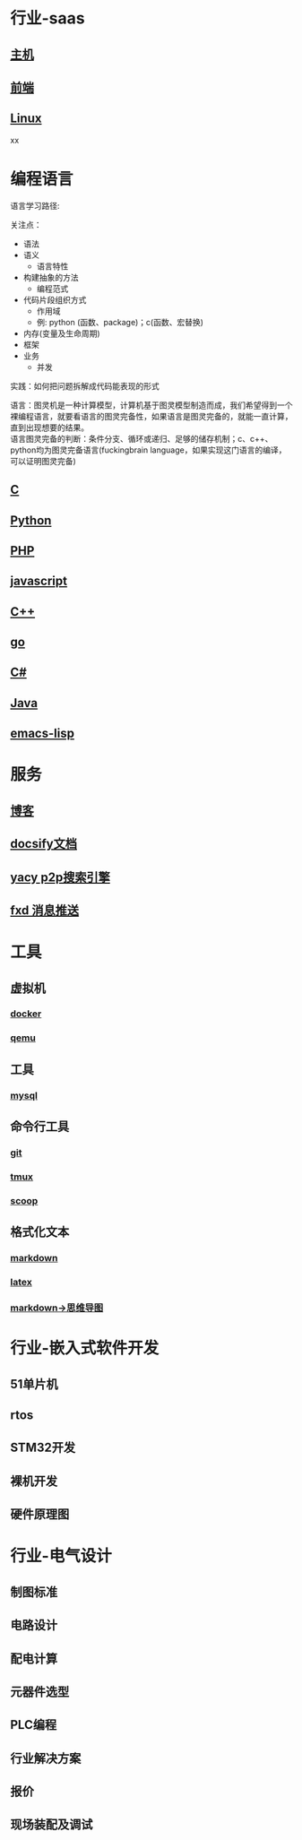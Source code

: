 # 行业-saas
## [主机](resource/host.md)
## [前端](resource/front.md)
## [Linux](resource/linux.md)

xx

# 编程语言
语言学习路径:

关注点：
- 语法
- 语义
  - 语言特性
- 构建抽象的方法
  - 编程范式
- 代码片段组织方式
  - 作用域
  - 例: python (函数、package)；c(函数、宏替换)
- 内存(变量及生命周期)
- 框架
- 业务
  - 并发

实践：如何把问题拆解成代码能表现的形式

语言：图灵机是一种计算模型，计算机基于图灵模型制造而成，我们希望得到一个裸编程语言，就要看语言的图灵完备性，如果语言是图灵完备的，就能一直计算，直到出现想要的结果。\
语言图灵完备的判断：条件分支、循环或递归、足够的储存机制；c、c++、python均为图灵完备语言(fuckingbrain language，如果实现这门语言的编译，可以证明图灵完备)

## [C](resource/c.md)
## [Python](resource/python.md)
## [PHP](resource/PHP.md)
## [javascript](resource/javscript.md)
## [C++](resource/c++.md)
## [go](resource/go.md)
## [C#](resource/C#.md)
## [Java](resource/Java.md)
## [emacs-lisp](resource/emacs-lisp.md)


# 服务
## [博客](resource/blog.md)
## [docsify文档](resource/docs.md)
## [yacy p2p搜索引擎](resource/yacy.md)
## [fxd 消息推送](resource/fxd.md)

# 工具
## 虚拟机
### [docker](resource/docker.md)
### [qemu](resource/qemu.md)
## 工具
### [mysql](resource/mysql.md)
## 命令行工具
### [git](resource/git.md)
### [tmux](resource/tmux.md)
### [scoop](resource/scoop.md)
## 格式化文本
### [markdown](https://markdown.com.cn/basic-syntax/htmls.html)
### [latex](resource/latex.md)
### [markdown->思维导图](resource/markmap.md)

# 行业-嵌入式软件开发
## 51单片机
## rtos
## STM32开发
## 裸机开发
## 硬件原理图

# 行业-电气设计
## 制图标准
## 电路设计
## 配电计算
## 元器件选型
## PLC编程
## 行业解决方案
## 报价
## 现场装配及调试
